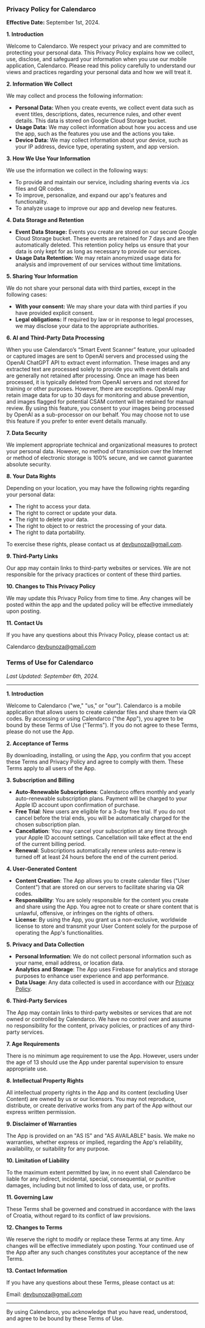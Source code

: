 ### Privacy Policy for Calendarco

**Effective Date:** September 1st, 2024.

**1. Introduction**

Welcome to Calendarco. We respect your privacy and are committed to protecting your personal data. This Privacy Policy explains how we collect, use, disclose, and safeguard your information when you use our mobile application, Calendarco. Please read this policy carefully to understand our views and practices regarding your personal data and how we will treat it.

**2. Information We Collect**

We may collect and process the following information:

- **Personal Data:** When you create events, we collect event data such as event titles, descriptions, dates, recurrence rules, and other event details. This data is stored on Google Cloud Storage bucket.
- **Usage Data:** We may collect information about how you access and use the app, such as the features you use and the actions you take.
- **Device Data:** We may collect information about your device, such as your IP address, device type, operating system, and app version.

**3. How We Use Your Information**

We use the information we collect in the following ways:

- To provide and maintain our service, including sharing events via .ics files and QR codes.
- To improve, personalize, and expand our app's features and functionality.
- To analyze usage to improve our app and develop new features.

**4. Data Storage and Retention**

- **Event Data Storage:** Events you create are stored on our secure Google Cloud Storage bucket. These events are retained for 7 days and are then automatically deleted. This retention policy helps us ensure that your data is only kept for as long as necessary to provide our services.
- **Usage Data Retention:** We may retain anonymized usage data for analysis and improvement of our services without time limitations.

**5. Sharing Your Information**

We do not share your personal data with third parties, except in the following cases:

- **With your consent:** We may share your data with third parties if you have provided explicit consent.
- **Legal obligations:** If required by law or in response to legal processes, we may disclose your data to the appropriate authorities.

**6. AI and Third-Party Data Processing**

When you use Calendarco’s “Smart Event Scanner” feature, your uploaded or captured images are sent to OpenAI servers and processed using the OpenAI ChatGPT API to extract event information. These images and any extracted text are processed solely to provide you with event details and are generally not retained after processing. Once an image has been processed, it is typically deleted from OpenAI servers and not stored for training or other purposes. However, there are exceptions. OpenAI may retain image data for up to 30 days for monitoring and abuse prevention, and images flagged for potential CSAM content will be retained for manual review. By using this feature, you consent to your images being processed by OpenAI as a sub-processor on our behalf. You may choose not to use this feature if you prefer to enter event details manually.

**7. Data Security**

We implement appropriate technical and organizational measures to protect your personal data. However, no method of transmission over the Internet or method of electronic storage is 100% secure, and we cannot guarantee absolute security.

**8. Your Data Rights**

Depending on your location, you may have the following rights regarding your personal data:

- The right to access your data.
- The right to correct or update your data.
- The right to delete your data.
- The right to object to or restrict the processing of your data.
- The right to data portability.

To exercise these rights, please contact us at devbunoza@gmail.com.

**9. Third-Party Links**

Our app may contain links to third-party websites or services. We are not responsible for the privacy practices or content of these third parties.

**10. Changes to This Privacy Policy**

We may update this Privacy Policy from time to time. Any changes will be posted within the app and the updated policy will be effective immediately upon posting.

**11. Contact Us**

If you have any questions about this Privacy Policy, please contact us at:

Calendarco
devbunoza@gmail.com



### Terms of Use for Calendarco

_Last Updated: September 6th, 2024._

---

**1. Introduction**

Welcome to Calendarco ("we," "us," or "our"). Calendarco is a mobile application that allows users to create calendar files and share them via QR codes. By accessing or using Calendarco ("the App"), you agree to be bound by these Terms of Use ("Terms"). If you do not agree to these Terms, please do not use the App.

**2. Acceptance of Terms**

By downloading, installing, or using the App, you confirm that you accept these Terms and Privacy Policy and agree to comply with them. These Terms apply to all users of the App.

**3. Subscription and Billing**

- **Auto-Renewable Subscriptions**: Calendarco offers monthly and yearly auto-renewable subscription plans. Payment will be charged to your Apple ID account upon confirmation of purchase.
- **Free Trial**: New users are eligible for a 3-day free trial. If you do not cancel before the trial ends, you will be automatically charged for the chosen subscription plan.
- **Cancellation**: You may cancel your subscription at any time through your Apple ID account settings. Cancellation will take effect at the end of the current billing period.
- **Renewal**: Subscriptions automatically renew unless auto-renew is turned off at least 24 hours before the end of the current period.

**4. User-Generated Content**

- **Content Creation**: The App allows you to create calendar files ("User Content") that are stored on our servers to facilitate sharing via QR codes.
- **Responsibility**: You are solely responsible for the content you create and share using the App. You agree not to create or share content that is unlawful, offensive, or infringes on the rights of others.
- **License**: By using the App, you grant us a non-exclusive, worldwide license to store and transmit your User Content solely for the purpose of operating the App's functionalities.

**5. Privacy and Data Collection**

- **Personal Information**: We do not collect personal information such as your name, email address, or location data.
- **Analytics and Storage**: The App uses Firebase for analytics and storage purposes to enhance user experience and app performance.
- **Data Usage**: Any data collected is used in accordance with our [Privacy Policy](#).

**6. Third-Party Services**

The App may contain links to third-party websites or services that are not owned or controlled by Calendarco. We have no control over and assume no responsibility for the content, privacy policies, or practices of any third-party services.

**7. Age Requirements**

There is no minimum age requirement to use the App. However, users under the age of 13 should use the App under parental supervision to ensure appropriate use.

**8. Intellectual Property Rights**

All intellectual property rights in the App and its content (excluding User Content) are owned by us or our licensors. You may not reproduce, distribute, or create derivative works from any part of the App without our express written permission.

**9. Disclaimer of Warranties**

The App is provided on an "AS IS" and "AS AVAILABLE" basis. We make no warranties, whether express or implied, regarding the App's reliability, availability, or suitability for any purpose.

**10. Limitation of Liability**

To the maximum extent permitted by law, in no event shall Calendarco be liable for any indirect, incidental, special, consequential, or punitive damages, including but not limited to loss of data, use, or profits.

**11. Governing Law**

These Terms shall be governed and construed in accordance with the laws of Croatia, without regard to its conflict of law provisions.

**12. Changes to Terms**

We reserve the right to modify or replace these Terms at any time. Any changes will be effective immediately upon posting. Your continued use of the App after any such changes constitutes your acceptance of the new Terms.

**13. Contact Information**

If you have any questions about these Terms, please contact us at:

Email: devbunoza@gmail.com

---

By using Calendarco, you acknowledge that you have read, understood, and agree to be bound by these Terms of Use.
